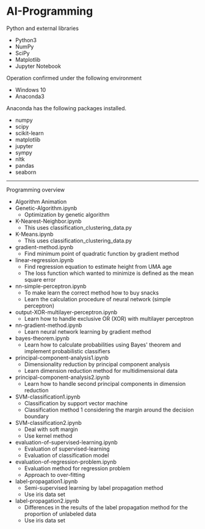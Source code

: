 # AI-Programming
Python and external libraries

* Python3
* NumPy
* SciPy
* Matplotlib
* Jupyter Notebook

Operation confirmed under the following environment

* Windows 10
* Anaconda3

Anaconda has the following packages installed.

* numpy
* scipy
* scikit-learn
* matplotlib
* jupyter
* sympy
* nltk
* pandas
* seaborn
------------------------------
Programming overview

* Algorithm Animation
* Genetic-Algorithm.ipynb
  * Optimization by genetic algorithm
* K-Nearest-Neighbor.ipynb
  * This uses classification_clustering_data.py
* K-Means.ipynb
  * This uses classification_clustering_data.py
* gradient-method.ipynb
  * Find minimum point of quadratic function by gradient method
* linear-regression.ipynb
  * Find regression equation to estimate height from UMA age  
  * The loss function which wanted to minimize is defined as the mean square error
* nn-simple-perceptron.ipynb
  * To make learn the correct method how to buy snacks
  * Learn the calculation procedure of neural network (simple perceptron)
* output-XOR-multilayer-perceptron.ipynb
  * Learn how to handle exclusive OR (XOR) with multilayer perceptron
* nn-gradient-method.ipynb
  * Learn neural network learning by gradient method
* bayes-theorem.ipynb
  * Learn how to calculate probabilities using Bayes' theorem and implement probabilistic classifiers 
* principal-component-analysis1.ipynb
  * Dimensionality reduction by principal component analysis
  * Learn  dimension reduction method for multidimensional data
* principal-component-analysis2.ipynb
  * Learn how to handle second principal components in dimension reduction
* SVM-classification1.ipynb
  * Classification by support vector machine
  * Classification method 1 considering the margin around the decision boundary
* SVM-classification2.ipynb
  * Deal with  soft margin
  * Use kernel method
* evaluation-of-supervised-learning.ipynb
  * Evaluation of supervised-learning
  * Evaluation of classification model
* evaluation-of-regression-problem.ipynb
  * Evaluation method for regression problem
  * Approach to over-fitting
* label-propagation1.ipynb
  * Semi-supervised learning by label propagation method
  * Use iris data set
* label-propagation2.ipynb
  * Differences in the results of the label propagation method for the proportion of unlabeled data
  * Use iris data set
